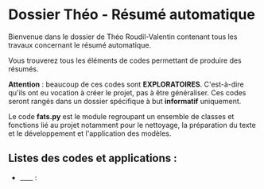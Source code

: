 # Dossier Théo - Résumé automatique

Bienvenue dans le dossier de Théo Roudil-Valentin contenant tous les travaux concernant le résumé automatique.

Vous trouverez tous les éléments de codes permettant de produire des résumés.

**Attention** : beaucoup de ces codes sont **EXPLORATOIRES**. C'est-à-dire qu'ils ont eu vocation à créer le projet, pas à être généraliser. Ces codes seront rangés dans un dossier spécifique à but **informatif** uniquement. 

Le code __fats.py__ est le module regroupant un ensemble de classes et fonctions lié au projet notamment pour le nettoyage, la préparation du texte et le développement et l'application des modèles.

## Listes des codes et applications :

* ____ :

